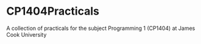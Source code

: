 # CP1404Practicals
A collection of practicals for the subject Programming 1 (CP1404) at James Cook University
